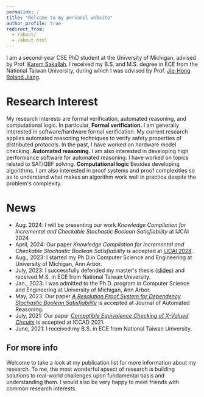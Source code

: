 ```yaml
---
permalink: /
title: "Welcome to my personal website"
author_profile: true
redirect_from: 
  - /about/
  - /about.html
---
```

I am a second-year CSE PhD student at the University of Michigan, advised by Prof. [Karem Sakallah](https://web.eecs.umich.edu/~karem/).
I received my B.S. and M.S. degree in ECE from the National Taiwan University, 
during which I was advised by Prof. [Jie-Hong Roland Jiang](http://cc.ee.ntu.edu.tw/~jhjiang/).

Research Interest
======
My research interests are formal verification, automated reasoning, and computational logic. In particular,
**Formal verification.**
I am generally interested in software/hardware formal verification.
My current research applies automated reasoning techniques to verify safety properties of distributed protocols. 
In the past, I have worked on hardware model checking. 
**Automated reasoning.**
I am also interested in developing high performance software for automated reasoning. 
I have worked on topics related to SAT/QBF solving.
**Computational logic**
Besides developing algorithms,
I am also interested in proof systems and proof complexities so as to understand what makes an algorithm work well in practice despite the problem's complexity.

News
======
- Aug. 2024: I will be presenting our work *Knowledge Compilation for Incremental and Checkable Stochastic Boolean Satisfiability* at IJCAI 2024
- April, 2024: Our paper *Knowledge Compilation for Incremental and Checkable Stochastic Boolean Satisfiability* is accepted at [IJCAI 2024](https://ijcai24.org).
- Aug., 2023: I started my Ph.D.in Computer Science and Engineering at University of Michigan, Ann Arbor.
- July, 2023: I successfully defended my master's thesis [(slides)](files/Master_Defense.pdf) and received M.S. in ECE from National Taiwan University.  
- Jan., 2023: I was admitted to the Ph.D. program in Computer Science and Engineering at University of Michigan, Ann Arbor.
- May, 2023: Our paper [*A Resolution Proof System for Dependency Stochastic Boolean Satisfiability*](https://link.springer.com/article/10.1007/s10817-023-09670-6) is accepted at Journal of Automated Reasoning.
- July, 2021: Our paper [*Compatible Equivalence Checking of X-Valued Circuits*](https://ieeexplore.ieee.org/abstract/document/9643515) is accepted at ICCAD 2021.
- June, 2021: I received my B.S. in ECE from National Taiwan University.


For more info
------
Welcome to take a look at my publication list for more information about my research.
To me, the most wonderful apsect of research is building solutions to real-world challenges upon fundamental basis and understanding them.
I would also be very happy to meet friends with common research interests.